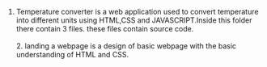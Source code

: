 1.   Temperature converter is a web application used to convert temperature into different units using HTML,CSS and JAVASCRIPT.Inside this folder there contain 3 files.
these files contain source code.<br><br>2.  landing a webpage is a design of basic webpage with the basic understanding of HTML and CSS.
